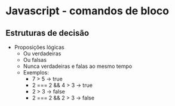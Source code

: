 # Javascript - comandos de bloco

## Estruturas de decisão
- Proposições lógicas
  * Ou verdadeiras
  * Ou falsas
  * Nunca verdadeiras e falas ao mesmo tempo
  * Exemplos:
    - 7 > 5 -> true
    - 2 === 2 && 4 > 3 -> true
    - 2 > 3 -> false
    - 2 === 2 && 2 > 3 -> false

